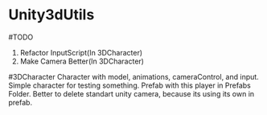 # Unity3dUtils

#TODO
  1. Refactor InputScript(In 3DCharacter)
  2. Make Camera Better(In 3DCharacter)

#3DCharacter
Character with model, animations, cameraControl, and input. Simple character for testing something.
Prefab with this player in Prefabs Folder. Better to delete standart unity camera, because its using its own in prefab.
